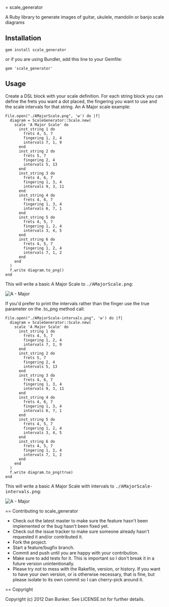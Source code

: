 = scale_generator

A Ruby library to generate images of guitar, ukulele, mandolin or banjo scale diagrams

Installation
---

    gem install scale_generator

or if you are using Bundler, add this line to your Gemfile:

    gem 'scale_generator'

Usage
---

Create a DSL block with your scale definition.  For each string block you can define the frets you want a dot placed, the fingering you want to use and the scale intervals for that string. An A Major scale example:

    File.open("./AMajorScale.png", 'w') do |f|
      diagram = ScaleGenerator::Scale.new(
        scale 'A Major Scale' do
          inst_string 1 do
            frets 4, 5, 7
            fingering 1, 2, 4
            intervals 7, 1, 9
          end
          inst_string 2 do
            frets 5, 7
            fingering 2, 4
            intervals 5, 13
          end
          inst_string 3 do
            frets 4, 6, 7
            fingering 1, 3, 4
            intervals 9, 3, 11
          end
          inst_string 4 do
            frets 4, 6, 7
            fingering 1, 3, 4
            intervals 6, 7, 1
          end
          inst_string 5 do
            frets 4, 5, 7
            fingering 1, 2, 4
            intervals 3, 4, 5
          end
          inst_string 6 do
            frets 4, 5, 7
            fingering 1, 2, 4
            intervals 7, 1, 2
          end
        end
      )
      f.write diagram.to_png()
    end

This will write a basic A Major Scale to <tt>./AMajorScale.png</tt>:

![A - Major](https://github.com/dlbunker/chord_generator/raw/master/examples/AMajorScale.png)

If you'd prefer to print the intervals rather than the finger use the true parameter on the .to_png method call:

	File.open("./AMajorScale-intervals.png", 'w') do |f|
	  diagram = ScaleGenerator::Scale.new(
	    scale 'A Major Scale' do
	      inst_string 1 do
	        frets 4, 5, 7
	        fingering 1, 2, 4
	        intervals 7, 1, 9
	      end
	      inst_string 2 do
	        frets 5, 7
	        fingering 2, 4
	        intervals 5, 13
	      end
	      inst_string 3 do
	        frets 4, 6, 7
	        fingering 1, 3, 4
	        intervals 9, 3, 11
	      end
	      inst_string 4 do
	        frets 4, 6, 7
	        fingering 1, 3, 4
	        intervals 6, 7, 1
	      end
	      inst_string 5 do
	        frets 4, 5, 7
	        fingering 1, 2, 4
	        intervals 3, 4, 5
	      end
	      inst_string 6 do
	        frets 4, 5, 7
	        fingering 1, 2, 4
	        intervals 7, 1, 2
	      end
	    end
	  )
	  f.write diagram.to_png(true)
	end

This will write a basic A Major Scale with intervals to <tt>./AMajorScale-intervals.png</tt>:

![A - Major](https://github.com/dlbunker/chord_generator/raw/master/examples/AMajorScale-intervals.png)

== Contributing to scale_generator
 
* Check out the latest master to make sure the feature hasn't been implemented or the bug hasn't been fixed yet.
* Check out the issue tracker to make sure someone already hasn't requested it and/or contributed it.
* Fork the project.
* Start a feature/bugfix branch.
* Commit and push until you are happy with your contribution.
* Make sure to add tests for it. This is important so I don't break it in a future version unintentionally.
* Please try not to mess with the Rakefile, version, or history. If you want to have your own version, or is otherwise necessary, that is fine, but please isolate to its own commit so I can cherry-pick around it.

== Copyright

Copyright (c) 2012 Dan Bunker. See LICENSE.txt for
further details.

